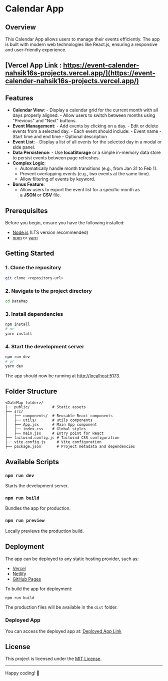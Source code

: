 # Calendar App

## Overview
This Calendar App allows users to manage their events efficiently. The app is built with modern web technologies like React.js, ensuring a responsive and user-friendly experience.

## [Vercel App Link :  https://event-calender-nahsik16s-projects.vercel.app/](https://event-calender-nahsik16s-projects.vercel.app/)  
## Features
- **Calendar View**:
        - Display a calendar grid for the current month with all days properly aligned.
        - Allow users to switch between months using "Previous" and "Next" buttons.
- **Event Management**:
        - Add events by clicking on a day.
        - Edit or delete events from a selected day.
        - Each event should include:
            - Event name
            - Start time and end time
            - Optional description
- **Event List**:
        - Display a list of all events for the selected day in a modal or side panel.
- **Data Persistence**:
        - Use **localStorage** or a simple in-memory data store to persist events between page refreshes.
- **Complex Logic**:
    - Automatically handle month transitions (e.g., from Jan 31 to Feb 1).
    - Prevent overlapping events (e.g., two events at the same time).
    - Allow filtering of events by keyword.
- **Bonus Feature**:
    - Allow users to export the event list for a specific month as a **JSON** or **CSV** file.


## Prerequisites
Before you begin, ensure you have the following installed:
- [Node.js](https://nodejs.org/) (LTS version recommended)
- [npm](https://www.npmjs.com/) or [yarn](https://yarnpkg.com/)

## Getting Started

### 1. Clone the repository
```bash
git clone <repository-url>
```

### 2. Navigate to the project directory
```bash
cd DateMap
```

### 3. Install dependencies
```bash
npm install
# or
yarn install
```

### 4. Start the development server
```bash
npm run dev
# or
yarn dev
```

The app should now be running at [http://localhost:5173](http://localhost:5173).

## Folder Structure
```
<DateMap folder>/
├── public/          # Static assets
├── src/
│   ├── components/  # Reusable React components
│   ├── utils/       # utils components
│   ├── App.jsx      # Main App component
│   ├── index.css    # Global styles
│   ├── main.jsx     # Entry point for React
├── tailwind.config.js # Tailwind CSS configuration
├── vite.config.js     # Vite configuration
├── package.json       # Project metadata and dependencies
```

## Available Scripts

### `npm run dev`
Starts the development server.

### `npm run build`
Bundles the app for production.

### `npm run preview`
Locally previews the production build.

## Deployment
The app can be deployed to any static hosting provider, such as:
- [Vercel](https://vercel.com/)
- [Netlify](https://www.netlify.com/)
- [GitHub Pages](https://pages.github.com/)

To build the app for deployment:
```bash
npm run build
```
The production files will be available in the `dist` folder.

### Deployed App
You can access the deployed app at: [Deployed App Link](<deployed-app-url>)

## License
This project is licensed under the [MIT License](LICENSE).

---
Happy coding! 🎉
